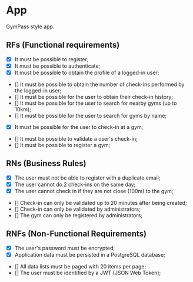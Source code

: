 # App

GymPass style app.

## RFs (Functional requirements)

- [x] It must be possible to register;
- [x] It must be possible to authenticate;
- [x] It must be possible to obtain the profile of a logged-in user;
- [] It must be possible to obtain the number of check-ins performed by the logged-in user;
- [] It must be possible for the user to obtain their check-in history;
- [] It must be possible for the user to search for nearby gyms (up to 10km);
- [] It must be possible for the user to search for gyms by name;
- [x] It must be possible for the user to check-in at a gym;
- [] It must be possible to validate a user's check-in;
- [] It must be possible to register a gym;

## RNs (Business Rules)

- [x] The user must not be able to register with a duplicate email;
- [x] The user cannot do 2 check-ins on the same day;
- [x] The user cannot check in if they are not close (100m) to the gym;
- [] Check-in can only be validated up to 20 minutes after being created;
- [] Check-in can only be validated by administrators;
- [] The gym can only be registered by administrators;

## RNFs (Non-Functional Requirements)

- [x] The user's password must be encrypted;
- [x] Application data must be persisted in a PostgreSQL database;
- [] All data lists must be paged with 20 items per page;
- [] The user must be identified by a JWT (JSON Web Token);

